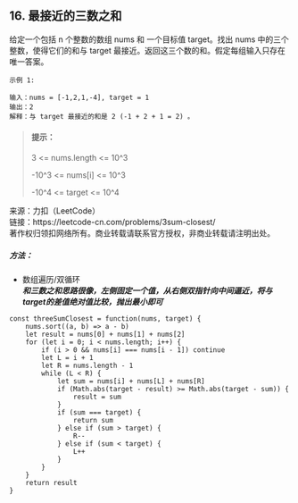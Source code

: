 ## 16. 最接近的三数之和

<p>
给定一个包括 n 个整数的数组 nums 和 一个目标值 target。找出 nums 中的三个整数，使得它们的和与 target 最接近。返回这三个数的和。假定每组输入只存在唯一答案。
</p>

```
示例 1:

输入：nums = [-1,2,1,-4], target = 1
输出：2
解释：与 target 最接近的和是 2 (-1 + 2 + 1 = 2) 。
```

> #### 提示： <br>
> 3 <= nums.length <= 10^3
>
> -10^3 <= nums[i] <= 10^3
> 
> -10^4 <= target <= 10^4

<p style="font-size: 14px">
来源：力扣（LeetCode） <br>
链接：https://leetcode-cn.com/problems/3sum-closest/ <br>
著作权归领扣网络所有。商业转载请联系官方授权，非商业转载请注明出处。
</p>

##### 方法：
- 数组遍历/双循环  
  **_和三数之和思路很像，左侧固定一个值，从右侧双指针向中间逼近，将与target的差值绝对值比较，抛出最小即可_**

```
const threeSumClosest = function(nums, target) {
    nums.sort((a, b) => a - b)
    let result = nums[0] + nums[1] + nums[2]
    for (let i = 0; i < nums.length; i++) {
        if (i > 0 && nums[i] === nums[i - 1]) continue
        let L = i + 1
        let R = nums.length - 1
        while (L < R) {
            let sum = nums[i] + nums[L] + nums[R]
            if (Math.abs(target - result) >= Math.abs(target - sum)) {
                result = sum
            }
            if (sum === target) {
                return sum
            } else if (sum > target) {
                R--
            } else if (sum < target) {
                L++
            }
        }
    }
    return result
}
```
